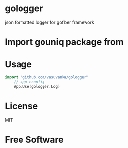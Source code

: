 # gologger
json formatted logger for gofiber framework

# Import gouniq package from



# Usage
```go
import "github.com/vasuvanka/gologger"
	// app cconfig
    App.Use(gologger.Log)
```

# License
MIT

# Free Software
